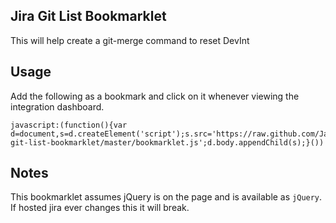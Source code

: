 ## Jira Git List Bookmarklet

This will help create a git-merge command to reset DevInt

## Usage

Add the following as a bookmark and click on it whenever viewing the integration dashboard.

    javascript:(function(){var d=document,s=d.createElement('script');s.src='https://raw.github.com/JasonSanford/jira-git-list-bookmarklet/master/bookmarklet.js';d.body.appendChild(s);}())

## Notes

This bookmarklet assumes jQuery is on the page and is available as `jQuery`. If hosted jira ever changes this it will break.